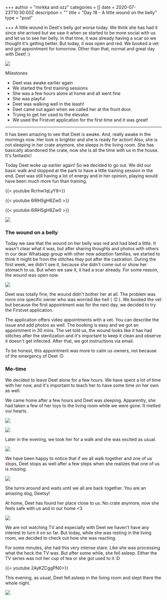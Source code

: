 +++
author = "mirkka and ozz"
categories = []
date = 2020-07-23T10:30:00Z
description = ""
title = "Day 18 - A little wound on the belly"
type = "post"

+++
A little wound in Deet's belly got worse today. We think she has had it since she arrived but we saw it when se started to be more social with us and let us to see her belly. In that time, it was already having a scar so we thought it's getting better. But today, it was open and red. We booked a vet and got appointment for tomorrow. Other than that, normal and great day with Deet! :)

![](/images/20200722_151309.jpg)

Milestones

* Deet was awake earlier again
* We started the first training sessions
* She was a few hours alone at home and all went fine
* She was playful
* Deet was walking well in the leash!
* Deet came out again when we called her at the front door.
* Trying to get her used to the elevator.
* We used the Firstvet application for the first time and it was great!

***

It has been amazing to see that Deet is awake. And, really awake in the mornings now. Her look is brighter and she is ready for action! Also, she is not sleeping in her crate anymore, she sleeps in the living room. She has basically abandoned the crate, now she is all the time with us in the house. It's fantastic!

Today Deet woke up earlier again! So we decided to go out. We did our basic walk and stopped at the park to have a little training session in the end. Deet was still having a lot of energy and in her opinion, playing would have been much more fun than training.

{{< youtube Rcrhw1qLyY8>}}

{{< youtube 6IRHSgH6Zw0 >}}

{{< youtube 6IRHSgH6Zw0 >}}

![](/images/20200722_131020.jpg)

### The wound on a belly

Today we saw that the wound on her belly was red and had bled a little. It wasn't clear what it was, but after sharing thoughts and photos with others in our dear Whatsapp group with other new adoption families, we started to think it might be from the stitches they put after the castration. During the first week, we didn't see it, because she didn't come out or show her stomach to us. But when we saw it, it had a scar already. For some reason, the wound was open now.

![](/images/20200722_141545.jpg)

Deet was totally fine, the wound didn't bother her at all. The problem was more one specific owner who was worried like hell ( :D ). We booked the vet but because the first appointment was for the next day, we decided to try the Firstvet application.

The application offers video appointments with a vet. You can describe the issue and add photos as well. The booking is easy and we got an appointment in 30 mins. The vet told us, the wound looks like it has had stitches after the sterilization and it's important to keep it clean and observe it doesn't get infected. After that, we got instructions via email.

To be honest, this appointment was more to calm us owners, not because of the emergency of Deet :D

### Me-time

We decided to leave Deet alone for a few hours. We have spent a lot of time with her now, and it's important to teach her to have some time on her own as well.

We came home after a few hours and Deet was sleeping. Apparently, she had taken a few of her toys to the living room while we were gone. It melted our hearts.

![](/images/20200722_191424.jpg)

![](/images/20200722_191434.jpg)

Later in the evening, we took her for a walk and she was excited as usual.

![](/images/20200722_203029.jpg)

We have been happy to notice that if we all walk together and one of us stops, Deet stops as well after a few steps when she realizes that one of us is missing.

![](/images/20200722_203026.jpg)

She turns around and waits until we all are back together. You are an amazing dog, Deetsy!

At home, Deet has found her place close to us. No crate anymore, now she feels safe with us and in our home <3

![](/images/20200722_225314.jpg)

We are not watching TV and especially with Deet we haven't have any interest to turn it on so far. But today, while she was resting in the living room, we decided to check out how she was reacting.

For some minutes, she had this very intense stare. Like she was processing what the heck the TV was. But after some while, she fell asleep. Either the TV series was not her cup of tea or she got used to it :D

{{< youtube 2AyKZCggPN0>}}

This evening, as usual, Deet fell asleep in the living room and slept there the whole night.

![](/images/20200722_225323.jpg)